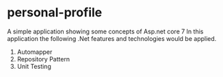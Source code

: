 # personal-profile
A simple application showing some concepts of Asp.net core 7
In this application the following .Net features and technologies would be applied.
1. Automapper
2. Repository Pattern 
3. Unit Testing
